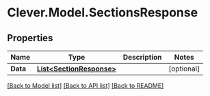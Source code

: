 # Clever.Model.SectionsResponse
## Properties

Name | Type | Description | Notes
------------ | ------------- | ------------- | -------------
**Data** | [**List&lt;SectionResponse&gt;**](SectionResponse.md) |  | [optional] 

[[Back to Model list]](../README.md#documentation-for-models) [[Back to API list]](../README.md#documentation-for-api-endpoints) [[Back to README]](../README.md)

